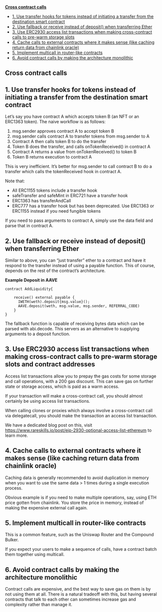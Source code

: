 [**Cross contract calls**](##Cross-contract-calls)

- [1. Use transfer hooks for tokens instead of initiating a transfer from the destination smart contract](##1.-Use-transfer-hooks-for-tokens-instead-of-initiating-a-transfer-from-the-destination-smart-contract)
- [2. Use fallback or receive instead of deposit() when transferring Ether](##2.-Use-fallback-or-receive-instead-of-deposit()-when-transferring-Ether)
- [3. Use ERC2930 access list transactions when making cross-contract calls to pre-warm storage slots](##3.-Use-ERC2930-access-list-transactions-when-making-cross-contract-calls-to-pre-warm-storage-slots-and-contract-addresses)
- [4. Cache calls to external contracts where it makes sense (like caching return data from chainlink oracle)](##4.-Cache-calls-to-external-contracts-where-it-makes-sense-(like-caching-return-data-from-chainlink-oracle))
- [5. Implement multicall in router-like contracts](##5.-Implement-multicall-in-router-like-contracts)
- [6. Avoid contract calls by making the architecture monolithic](##6.-Avoid-contract-calls-by-making-the-architecture-monolithic)


## Cross contract calls

## 1. Use transfer hooks for tokens instead of initiating a transfer from the destination smart contract

Let’s say you have contract A which accepts token B (an NFT or an ERC1363 token). The naive workflow is as follows:

1. msg.sender approves contract A to accept token B
2. msg.sender calls contract A to transfer tokens from msg.sender to A
3. Contract A then calls token B to do the transfer
4. Token B does the transfer, and calls onTokenReceived() in contract A
5. Contract A returns a value from onTokenReceived() to token B
6. Token B returns execution to contract A

This is very inefficient. It’s better for msg.sender to call contract B to do a transfer which calls the tokenReceived hook in contract A.

Note that:

- All ERC1155 tokens include a transfer hook
- safeTransfer and safeMint in ERC721 have a transfer hook
- ERC1363 has transferAndCall
- ERC777 has a transfer hook but has been deprecated. Use ERC1363 or ERC1155 instead if you need fungible tokens

If you need to pass arguments to contract A, simply use the data field and parse that in contract A.

## 2. Use fallback or receive instead of deposit() when transferring Ether

Similar to above, you can “just transfer” ether to a contract and have it respond to the transfer instead of using a payable function. This of course, depends on the rest of the contract’s architecture.

**Example Deposit in AAVE**

```
contract AddLiquidity{

    receive() external payable {
      IWETH(weth).deposit{msg.value}();
      AAVE.deposit(weth, msg.value, msg.sender, REFERRAL_CODE)
    }
}
```

The fallback function is capable of receiving bytes data which can be parsed with abi.decode. This servers as an alternative to supplying arguments to a deposit function.

## 3. Use ERC2930 access list transactions when making cross-contract calls to pre-warm storage slots and contract addresses

Access list transactions allow you to prepay the gas costs for some storage and call operations, with a 200 gas discount. This can save gas on further state or storage access, which is paid as a warm access.

If your transaction will make a cross-contract call, you should almost certainly be using access list transactions.

When calling clones or proxies which always involve a cross-contract call via delegatecall, you should make the transaction an access list transaction.

We have a dedicated blog post on this, visit https://www.rareskills.io/post/eip-2930-optional-access-list-ethereum to learn more.

## 4. Cache calls to external contracts where it makes sense (like caching return data from chainlink oracle)

Caching data is generally recommended to avoid duplication in memory when you want to use the same data > 1 times during a single execution process.

Obvious example is if you need to make multiple operations, say, using ETH price gotten from chainlink. You store the price in memory, instead of making the expensive external call again.

## 5. Implement multicall in router-like contracts

This is a common feature, such as the Uniswap Router and the Compound Bulker.

If you expect your users to make a sequence of calls, have a contract batch them together using multicall.

## 6. Avoid contract calls by making the architecture monolithic

Contract calls are expensive, and the best way to save gas on them is by not using them at all. There is a natural tradeoff with this, but having several contracts that talk to each other can sometimes increase gas and complexity rather than manage it.

